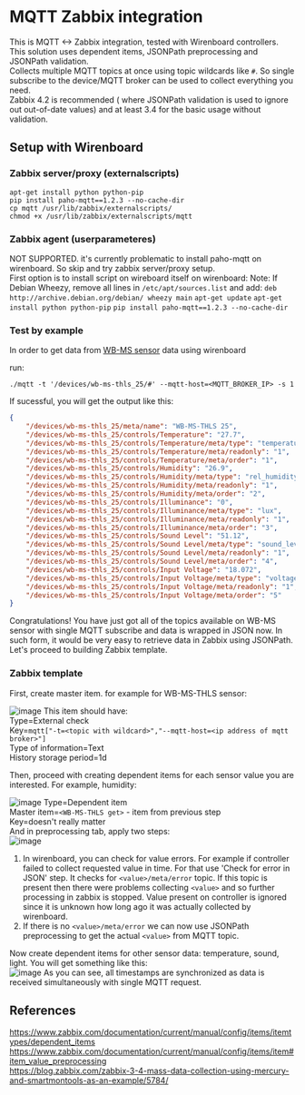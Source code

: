 # MQTT Zabbix integration

This is MQTT <-> Zabbix integration, tested with Wirenboard controllers. This solution uses dependent items, JSONPath preprocessing and JSONPath validation.  
Collects multiple MQTT topics at once using topic wildcards like `#`. So single subscribe to the device/MQTT broker can be used to collect everything you need.  
Zabbix 4.2 is recommended ( where JSONPath validation is used to ignore out out-of-date values) and at least 3.4 for the basic usage without validation.

## Setup with Wirenboard

### Zabbix server/proxy (externalscripts)

`apt-get install python python-pip`  
`pip install paho-mqtt==1.2.3 --no-cache-dir`  
`cp mqtt /usr/lib/zabbix/externalscripts/`  
`chmod +x /usr/lib/zabbix/externalscripts/mqtt`  

### Zabbix agent (userparameteres)

NOT SUPPORTED. it's currently problematic to install paho-mqtt on wirenboard. So skip and try zabbix server/proxy setup.  
First option is to install script on wireboard itself
on wirenboard:
Note: If Debian Wheezy, remove all lines in `/etc/apt/sources.list` and add:
`deb http://archive.debian.org/debian/ wheezy main`
`apt-get update`
`apt-get install python python-pip`
`pip install paho-mqtt==1.2.3 --no-cache-dir`

### Test by example

In order to get data from [WB-MS sensor](https://wirenboard.com/en/product/WB-MS/) data using wirenboard

run:

`./mqtt -t '/devices/wb-ms-thls_25/#' --mqtt-host=<MQTT_BROKER_IP> -s 1`

If sucessful, you will get the output like this:

```json
{
	"/devices/wb-ms-thls_25/meta/name": "WB-MS-THLS 25",
	"/devices/wb-ms-thls_25/controls/Temperature": "27.7",
	"/devices/wb-ms-thls_25/controls/Temperature/meta/type": "temperature",
	"/devices/wb-ms-thls_25/controls/Temperature/meta/readonly": "1",
	"/devices/wb-ms-thls_25/controls/Temperature/meta/order": "1",
	"/devices/wb-ms-thls_25/controls/Humidity": "26.9",
	"/devices/wb-ms-thls_25/controls/Humidity/meta/type": "rel_humidity",
	"/devices/wb-ms-thls_25/controls/Humidity/meta/readonly": "1",
	"/devices/wb-ms-thls_25/controls/Humidity/meta/order": "2",
	"/devices/wb-ms-thls_25/controls/Illuminance": "0",
	"/devices/wb-ms-thls_25/controls/Illuminance/meta/type": "lux",
	"/devices/wb-ms-thls_25/controls/Illuminance/meta/readonly": "1",
	"/devices/wb-ms-thls_25/controls/Illuminance/meta/order": "3",
	"/devices/wb-ms-thls_25/controls/Sound Level": "51.12",
	"/devices/wb-ms-thls_25/controls/Sound Level/meta/type": "sound_level",
	"/devices/wb-ms-thls_25/controls/Sound Level/meta/readonly": "1",
	"/devices/wb-ms-thls_25/controls/Sound Level/meta/order": "4",
	"/devices/wb-ms-thls_25/controls/Input Voltage": "18.072",
	"/devices/wb-ms-thls_25/controls/Input Voltage/meta/type": "voltage",
	"/devices/wb-ms-thls_25/controls/Input Voltage/meta/readonly": "1",
	"/devices/wb-ms-thls_25/controls/Input Voltage/meta/order": "5"
}
```

Congratulations! You have just got all of the topics available on WB-MS sensor with single MQTT subscribe and data is wrapped in JSON now. In such form, it would be very easy to retrieve data in Zabbix using JSONPath. Let's proceed to building Zabbix template.

### Zabbix template

First, create master item. for example for WB-MS-THLS sensor:

![image](https://user-images.githubusercontent.com/14870891/58502621-8e58c700-818f-11e9-8223-370aaa5f46b4.png)
This item should have:  
Type=External check  
Key=`mqtt["-t=<topic with wildcard>","--mqtt-host=<ip address of mqtt broker>"]`  
Type of information=Text  
History storage period=1d

Then, proceed with creating dependent items for each sensor value you are interested. For example, humidity:

![image](https://user-images.githubusercontent.com/14870891/58510183-e1874580-81a0-11e9-9fe1-32b8091e4fec.png)
Type=Dependent item  
Master item=`<WB-MS-THLS get>`  - item from previous step  
Key=doesn't really matter  
And in preprocessing tab, apply two steps:  
![image](https://user-images.githubusercontent.com/14870891/58510832-3d060300-81a2-11e9-97a5-eab5097a39d1.png)
1. In wirenboard, you can check for value errors. For example if controller failed to collect requested value in time. For that use 'Check for error in JSON' step. It checks for `<value>/meta/error` topic. If this topic is present then there were problems collecting `<value>` and so further processing in zabbix is stopped. Value present on controller is ignored since it is unknown how long ago it was actually collected by wirenboard.  
2. If there is no `<value>/meta/error` we can now use JSONPath preprocessing to get the actual `<value>` from MQTT topic.  

Now create dependent items for other sensor data: temperature, sound, light. You will get something like this:  
![image](https://user-images.githubusercontent.com/14870891/58502009-4be2ba80-818e-11e9-92de-524971b25c76.png)
As you can see, all timestamps are synchronized as data is received simultaneously with single MQTT request.

## References

https://www.zabbix.com/documentation/current/manual/config/items/itemtypes/dependent_items  
https://www.zabbix.com/documentation/current/manual/config/items/item#item_value_preprocessing  
https://blog.zabbix.com/zabbix-3-4-mass-data-collection-using-mercury-and-smartmontools-as-an-example/5784/  
